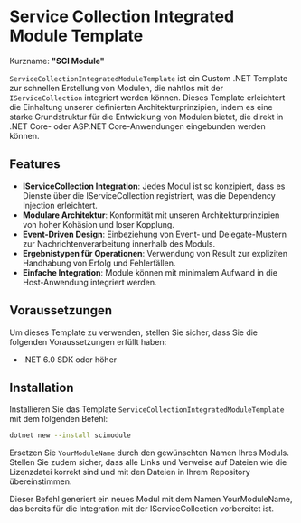 # Service Collection Integrated Module Template

Kurzname: **"SCI Module"**

`ServiceCollectionIntegratedModuleTemplate` ist ein Custom .NET Template zur schnellen Erstellung von Modulen, die nahtlos mit der `IServiceCollection` integriert werden können. Dieses Template erleichtert die Einhaltung unserer definierten Architekturprinzipien, indem es eine starke Grundstruktur für die Entwicklung von Modulen bietet, die direkt in .NET Core- oder ASP.NET Core-Anwendungen eingebunden werden können.

## Features

- **IServiceCollection Integration**: Jedes Modul ist so konzipiert, dass es Dienste über die IServiceCollection registriert, was die Dependency Injection erleichtert.
- **Modulare Architektur**: Konformität mit unseren Architekturprinzipien von hoher Kohäsion und loser Kopplung.
- **Event-Driven Design**: Einbeziehung von Event- und Delegate-Mustern zur Nachrichtenverarbeitung innerhalb des Moduls.
- **Ergebnistypen für Operationen**: Verwendung von Result<T> zur expliziten Handhabung von Erfolg und Fehlerfällen.
- **Einfache Integration**: Module können mit minimalem Aufwand in die Host-Anwendung integriert werden.

## Voraussetzungen

Um dieses Template zu verwenden, stellen Sie sicher, dass Sie die folgenden Voraussetzungen erfüllt haben:

- .NET 6.0 SDK oder höher

## Installation

Installieren Sie das Template `ServiceCollectionIntegratedModuleTemplate` mit dem folgenden Befehl:

```bash
dotnet new --install scimodule
```

Ersetzen Sie `YourModuleName` durch den gewünschten Namen Ihres Moduls. Stellen Sie zudem sicher, dass alle Links und Verweise auf Dateien wie die Lizenzdatei korrekt sind und mit den Dateien in Ihrem Repository übereinstimmen.

Dieser Befehl generiert ein neues Modul mit dem Namen YourModuleName, das bereits für die Integration mit der IServiceCollection vorbereitet ist.
